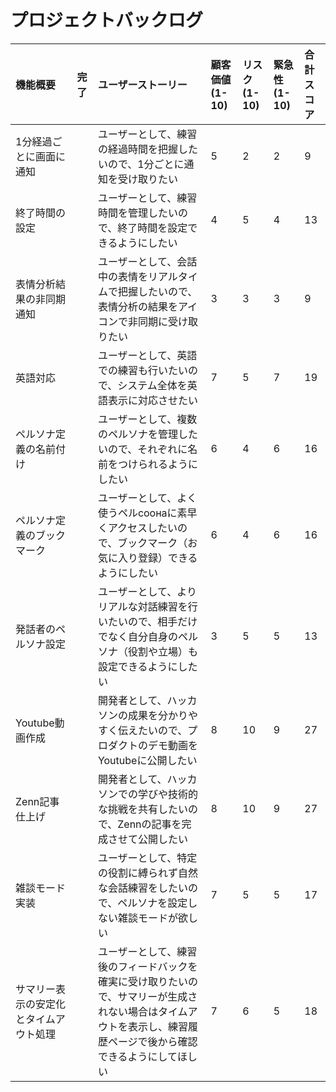 # プロジェクトバックログ

| 機能概要 | 完了 | ユーザーストーリー | 顧客価値 (1-10) | リスク (1-10) | 緊急性 (1-10) | 合計スコア |
| :--- | :--- | :--- | :--- | :--- | :--- | :--- |
| 1分経過ごとに画面に通知 | | ユーザーとして、練習の経過時間を把握したいので、1分ごとに通知を受け取りたい |5|2|2|9|
| 終了時間の設定 | | ユーザーとして、練習時間を管理したいので、終了時間を設定できるようにしたい |4|5|4|13|
| 表情分析結果の非同期通知 | | ユーザーとして、会話中の表情をリアルタイムで把握したいので、表情分析の結果をアイコンで非同期に受け取りたい |3|3|3|9|
| 英語対応 | | ユーザーとして、英語での練習も行いたいので、システム全体を英語表示に対応させたい |7|5|7|19|
| ペルソナ定義の名前付け | | ユーザーとして、複数のペルソナを管理したいので、それぞれに名前をつけられるようにしたい |6|4|6|16|
| ペルソナ定義のブックマーク | | ユーザーとして、よく使うペルсоонаに素早くアクセスしたいので、ブックマーク（お気に入り登録）できるようにしたい |6|4|6|16|
| 発話者のペルソナ設定 | | ユーザーとして、よりリアルな対話練習を行いたいので、相手だけでなく自分自身のペルソナ（役割や立場）も設定できるようにしたい | 3 | 5 | 5 | 13 |
| Youtube動画作成 | | 開発者として、ハッカソンの成果を分かりやすく伝えたいので、プロダクトのデモ動画をYoutubeに公開したい | 8 | 10 | 9 | 27 |
| Zenn記事仕上げ | | 開発者として、ハッカソンでの学びや技術的な挑戦を共有したいので、Zennの記事を完成させて公開したい | 8 | 10 | 9 | 27 |
| 雑談モード実装 | | ユーザーとして、特定の役割に縛られず自然な会話練習をしたいので、ペルソナを設定しない雑談モードが欲しい | 7 | 5 | 5 | 17 |
| サマリー表示の安定化とタイムアウト処理 | | ユーザーとして、練習後のフィードバックを確実に受け取りたいので、サマリーが生成されない場合はタイムアウトを表示し、練習履歴ページで後から確認できるようにしてほしい | 7 | 6 | 5 | 18 |
